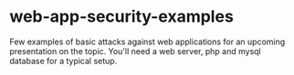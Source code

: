 web-app-security-examples
======================

Few examples of basic attacks against web applications for an upcoming presentation on the topic.
You'll need a web server, php and mysql database for a typical setup.


